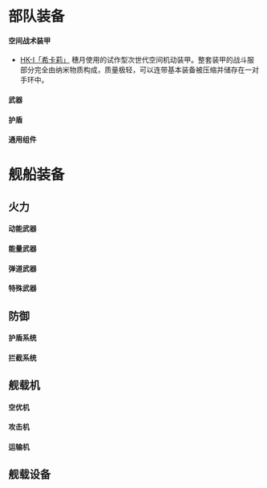 # 部队装备
#### 空间战术装甲
- [HK-I「希卡莉」](https://github.com/TechOtakupoi233/ShiroProject/blob/master/HK-I%E3%80%8C%E5%B8%8C%E5%8D%A1%E8%8E%89%E3%80%8D.md)
穗月使用的试作型次世代空间机动装甲。整套装甲的战斗服部分完全由纳米物质构成，质量极轻，可以连带基本装备被压缩并储存在一对手环中。

#### 武器
#### 护盾
#### 通用组件

# 舰船装备
## 火力
#### 动能武器
#### 能量武器
#### 弹道武器
#### 特殊武器

## 防御
#### 护盾系统
#### 拦截系统

## 舰载机
#### 空优机
#### 攻击机
#### 运输机

## 舰载设备
